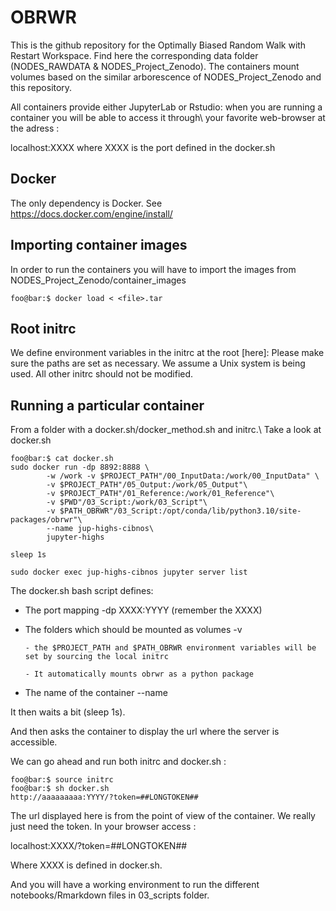 # OBRWR

This is the github repository for the Optimally Biased Random Walk with Restart Workspace.
Find here the corresponding data folder (NODES_RAWDATA & NODES_Project_Zenodo).
The containers mount volumes based on the similar arborescence of NODES_Project_Zenodo and this repository.

All containers provide either JupyterLab or Rstudio: when you are running a container you will be able to access it through\\
your favorite web-browser at the adress :

localhost:XXXX where XXXX is the port defined in the docker.sh 



## Docker
The only dependency is Docker.
See https://docs.docker.com/engine/install/

## Importing container images
In order to run the containers you will have to import the images from NODES_Project_Zenodo/container_images

```console
foo@bar:$ docker load < <file>.tar
```

## Root initrc
We define environment variables in the initrc at the root [here]:
Please make sure the paths are set as necessary.
We assume a Unix system is being used.
All other initrc should not be modified.

## Running a particular container
From a folder with a docker.sh/docker_method.sh and initrc.\\
Take a look at docker.sh
```console
foo@bar:$ cat docker.sh
sudo docker run -dp 8892:8888 \
        -w /work -v $PROJECT_PATH"/00_InputData:/work/00_InputData" \
        -v $PROJECT_PATH"/05_Output:/work/05_Output"\
        -v $PROJECT_PATH"/01_Reference:/work/01_Reference"\
        -v $PWD"/03_Script:/work/03_Script"\
        -v $PATH_OBRWR"/03_Script:/opt/conda/lib/python3.10/site-packages/obrwr"\
        --name jup-highs-cibnos\
        jupyter-highs

sleep 1s

sudo docker exec jup-highs-cibnos jupyter server list
```
The docker.sh bash script defines:
  - The port mapping -dp XXXX:YYYY (remember the XXXX)
  - The folders which should be mounted as volumes -v
    
        - the $PROJECT_PATH and $PATH_OBRWR environment variables will be set by sourcing the local initrc
    
        - It automatically mounts obrwr as a python package
    
  - The name of the container --name
    
It then waits a bit (sleep 1s).

And then asks the container to display the url where the server is accessible.

We can go ahead and run both initrc and docker.sh :
```console
foo@bar:$ source initrc
foo@bar:$ sh docker.sh
http://aaaaaaaaa:YYYY/?token=##LONGTOKEN##
```
The url displayed here is from the point of view of the container. We really just need the token.
In your browser access :

localhost:XXXX/?token=##LONGTOKEN##

Where XXXX is defined in docker.sh.

And you will have a working environment to run the different notebooks/Rmarkdown files in 03_scripts folder.
